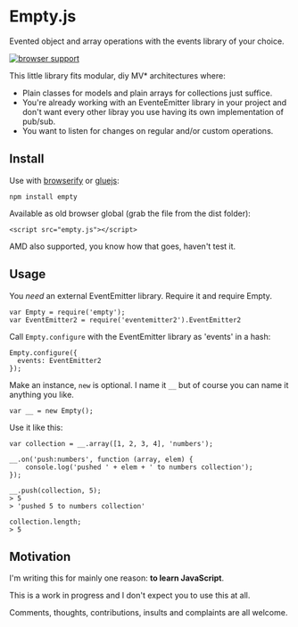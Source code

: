 # Empty.js

Evented object and array operations with the events library of your choice.

[![browser support](https://ci.testling.com/USER/PROJECT.png)](https://ci.testling.com/USER/PROJECT)

This little library fits modular, diy MV* architectures where:

- Plain classes for models and plain arrays for collections just suffice.
- You're already working with an EventeEmitter library in your project and don't want every other libray you use having its own implementation of pub/sub.
- You want to listen for changes on regular and/or custom operations.

## Install

Use with [browserify](https://github.com/substack/node-browserify) or [gluejs](https://github.com/mixu/gluejs):

`npm install empty`

Available as old browser global (grab the file from the dist folder):

`<script src="empty.js"></script>`

AMD also supported, you know how that goes, haven't test it.

## Usage

You *need* an external EventEmitter library. Require it and require Empty.

	var Empty = require('empty');
	var EventEmitter2 = require('eventemitter2').EventEmitter2

Call `Empty.configure` with the EventEmitter library as 'events' in a hash:

	Empty.configure({
	  events: EventEmitter2
	});

Make an instance, `new` is optional. I name it `__` but of course you can name it anything you like.

	var __ = new Empty();

Use it like this:

	var collection = __.array([1, 2, 3, 4], 'numbers');

	__.on('push:numbers', function (array, elem) {
		console.log('pushed ' + elem + ' to numbers collection');
	});

	__.push(collection, 5);
	> 5
	> 'pushed 5 to numbers collection'

	collection.length;
	> 5

## Motivation

I'm writing this for mainly one reason: **to learn JavaScript**.

This is a work in progress and I don't expect you to use this at all.

Comments, thoughts, contributions, insults and complaints are all welcome.